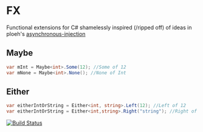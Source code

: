 # FX

Functional extensions for C# shamelessly inspired (/ripped off) of ideas in ploeh's [asynchronous-injection](https://github.com/ploeh/asynchronous-injection)

## Maybe

```csharp
var mInt = Maybe<int>.Some(12); //Some of 12
var mNone = Maybe<int>.None(); //None of Int
```

## Either

```csharp
var eitherIntOrString = Either<int, string>.Left(12); //Left of 12
var eitherIntOrString = Either<int,string>.Right("string"); //Right of "hello"
```

[![Build Status](https://dev.azure.com/paul-wild/Utilities/_apis/build/status/PaulWild.FX?branchName=master)](https://dev.azure.com/paul-wild/Utilities/_build/latest?definitionId=1&branchName=master)
